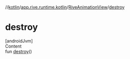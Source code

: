 //[kotlin](../../../index.md)/[app.rive.runtime.kotlin](../index.md)/[RiveAnimationView](index.md)/[destroy](destroy.md)



# destroy  
[androidJvm]  
Content  
fun [destroy](destroy.md)()  



